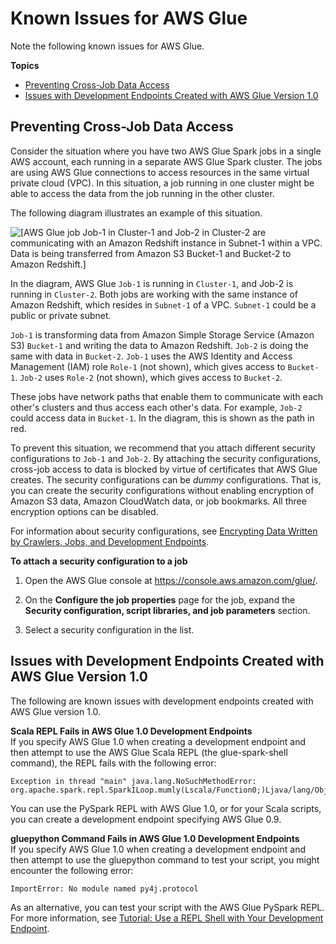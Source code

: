 # Known Issues for AWS Glue<a name="glue-known-issues"></a>

Note the following known issues for AWS Glue\.

**Topics**
+ [Preventing Cross\-Job Data Access](#cross-job-access)
+ [Issues with Development Endpoints Created with AWS Glue Version 1\.0](#glue-spark-shell-with-1.0)

## Preventing Cross\-Job Data Access<a name="cross-job-access"></a>

Consider the situation where you have two AWS Glue Spark jobs in a single AWS account, each running in a separate AWS Glue Spark cluster\. The jobs are using AWS Glue connections to access resources in the same virtual private cloud \(VPC\)\. In this situation, a job running in one cluster might be able to access the data from the job running in the other cluster\. 

The following diagram illustrates an example of this situation\.

![\[AWS Glue job Job-1 in Cluster-1 and Job-2 in Cluster-2 are communicating with an Amazon Redshift instance in Subnet-1 within a VPC. Data is being transferred from Amazon S3 Bucket-1 and Bucket-2 to Amazon Redshift.\]](http://docs.aws.amazon.com/glue/latest/dg/images/escalation-of-privs.png)

In the diagram, AWS Glue `Job-1` is running in `Cluster-1`, and Job\-2 is running in `Cluster-2`\. Both jobs are working with the same instance of Amazon Redshift, which resides in `Subnet-1` of a VPC\. `Subnet-1` could be a public or private subnet\. 

`Job-1` is transforming data from Amazon Simple Storage Service \(Amazon S3\) `Bucket-1` and writing the data to Amazon Redshift\. `Job-2` is doing the same with data in `Bucket-2`\. `Job-1` uses the AWS Identity and Access Management \(IAM\) role `Role-1` \(not shown\), which gives access to `Bucket-1`\. `Job-2` uses `Role-2` \(not shown\), which gives access to `Bucket-2`\.

These jobs have network paths that enable them to communicate with each other's clusters and thus access each other's data\. For example, `Job-2` could access data in `Bucket-1`\. In the diagram, this is shown as the path in red\.

To prevent this situation, we recommend that you attach different security configurations to `Job-1` and `Job-2`\. By attaching the security configurations, cross\-job access to data is blocked by virtue of certificates that AWS Glue creates\. The security configurations can be *dummy* configurations\. That is, you can create the security configurations without enabling encryption of Amazon S3 data, Amazon CloudWatch data, or job bookmarks\. All three encryption options can be disabled\.

For information about security configurations, see [Encrypting Data Written by Crawlers, Jobs, and Development Endpoints](encryption-security-configuration.md)\.

**To attach a security configuration to a job**

1. Open the AWS Glue console at [https://console\.aws\.amazon\.com/glue/](https://console.aws.amazon.com/glue/)\.

1. On the **Configure the job properties** page for the job, expand the **Security configuration, script libraries, and job parameters** section\.

1. Select a security configuration in the list\.

## Issues with Development Endpoints Created with AWS Glue Version 1\.0<a name="glue-spark-shell-with-1.0"></a>

The following are known issues with development endpoints created with AWS Glue version 1\.0\.

**Scala REPL Fails in AWS Glue 1\.0 Development Endpoints**  
If you specify AWS Glue 1\.0 when creating a development endpoint and then attempt to use the AWS Glue Scala REPL \(the glue\-spark\-shell command\), the REPL fails with the following error:

```
Exception in thread "main" java.lang.NoSuchMethodError: org.apache.spark.repl.SparkILoop.mumly(Lscala/Function0;)Ljava/lang/Object;
```

You can use the PySpark REPL with AWS Glue 1\.0, or for your Scala scripts, you can create a development endpoint specifying AWS Glue 0\.9\.

**gluepython Command Fails in AWS Glue 1\.0 Development Endpoints**  
If you specify AWS Glue 1\.0 when creating a development endpoint and then attempt to use the gluepython command to test your script, you might encounter the following error:

```
ImportError: No module named py4j.protocol
```

As an alternative, you can test your script with the AWS Glue PySpark REPL\. For more information, see [Tutorial: Use a REPL Shell with Your Development Endpoint](dev-endpoint-tutorial-repl.md)\.